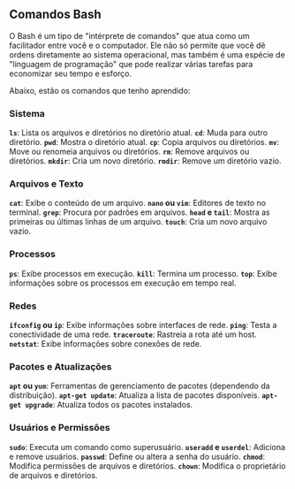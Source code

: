 ## Comandos Bash 

O Bash é um tipo de "intérprete de comandos" que atua como um facilitador entre você e o computador. Ele não só permite que você dê ordens diretamente ao sistema operacional, mas também é uma espécie de "linguagem de programação" que pode realizar várias tarefas para economizar seu tempo e esforço. 

Abaixo, estão os comandos que tenho aprendido:

### Sistema

**`ls`**: Lista os arquivos e diretórios no diretório atual.
**`cd`**: Muda para outro diretório.
**`pwd`**: Mostra o diretório atual.
**`cp`**: Copia arquivos ou diretórios.
**`mv`**: Move ou renomeia arquivos ou diretórios.
**`rm`**: Remove arquivos ou diretórios.
**`mkdir`**: Cria um novo diretório.
**`rmdir`**: Remove um diretório vazio.

### Arquivos e Texto

**`cat`**: Exibe o conteúdo de um arquivo.
**`nano` ou `vim`**: Editores de texto no terminal.
**`grep`**: Procura por padrões em arquivos.
**`head` e `tail`**: Mostra as primeiras ou últimas linhas de um arquivo.
**`touch`**: Cria um novo arquivo vazio.

### Processos

**`ps`**: Exibe processos em execução.
**`kill`**: Termina um processo.
**`top`**: Exibe informações sobre os processos em execução em tempo real.

### Redes

**`ifconfig` ou `ip`**: Exibe informações sobre interfaces de rede.
**`ping`**: Testa a conectividade de uma rede.
**`traceroute`**: Rastreia a rota até um host.
**`netstat`**: Exibe informações sobre conexões de rede.

### Pacotes e Atualizações

**`apt` ou `yum`**: Ferramentas de gerenciamento de pacotes (dependendo da distribuição).
**`apt-get update`**: Atualiza a lista de pacotes disponíveis.
**`apt-get upgrade`**: Atualiza todos os pacotes instalados.

### Usuários e Permissões

**`sudo`**: Executa um comando como superusuário.
**`useradd` e `userdel`**: Adiciona e remove usuários.
**`passwd`**: Define ou altera a senha do usuário.
**`chmod`**: Modifica permissões de arquivos e diretórios.
**`chown`**: Modifica o proprietário de arquivos e diretórios.